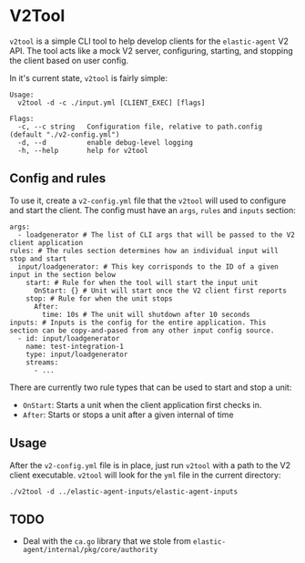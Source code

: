 # V2Tool

`v2tool` is a simple CLI tool to help develop clients for the `elastic-agent` V2 API. The tool acts like a mock V2 server,
configuring, starting, and stopping the client based on user config.

In it's current state, `v2tool` is fairly simple:

```
Usage:
  v2tool -d -c ./input.yml [CLIENT_EXEC] [flags]

Flags:
  -c, --c string   Configuration file, relative to path.config (default "./v2-config.yml")
  -d, --d          enable debug-level logging
  -h, --help       help for v2tool
```

## Config and rules

To use it, create a `v2-config.yml` file that the `v2tool` will used to configure and start the client.
The config must have an `args`, `rules` and `inputs` section:
```
args:
  - loadgenerator # The list of CLI args that will be passed to the V2 client application
rules: # The rules section determines how an individual input will stop and start
  input/loadgenerator: # This key corrisponds to the ID of a given input in the section below
    start: # Rule for when the tool will start the input unit
      OnStart: {} # Unit will start once the V2 client first reports
    stop: # Rule for when the unit stops
      After:
        time: 10s # The unit will shutdown after 10 seconds
inputs: # Inputs is the config for the entire application. This section can be copy-and-pased from any other input config source.
  - id: input/loadgenerator
    name: test-integration-1
    type: input/loadgenerator
    streams:
      - ...
```

There are currently two rule types that can be used to start and stop a unit:

- `OnStart`: Starts a unit when the client application first checks in.
- `After`: Starts or stops a unit after a given internal of time


## Usage

After the `v2-config.yml` file is in place, just run `v2tool` with a path to the V2 client executable. 
`v2tool` will look for the `yml` file in the current directory:

```
./v2tool -d ../elastic-agent-inputs/elastic-agent-inputs
```

## TODO

- Deal with the `ca.go` library that we stole from `elastic-agent/internal/pkg/core/authority`